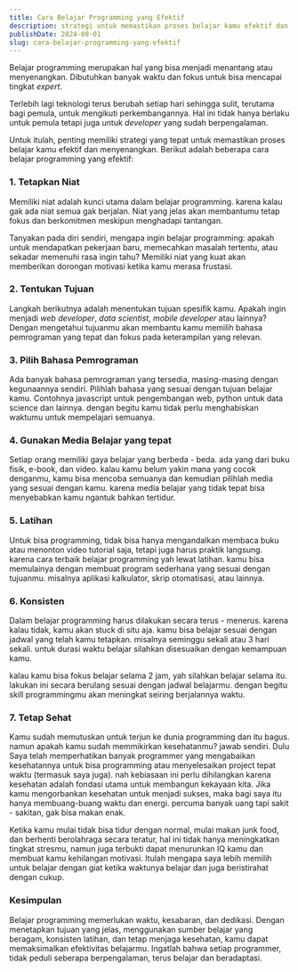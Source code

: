 ```yaml
---
title: Cara Belajar Programming yang Efektif
description: strategi untuk memastikan proses belajar kamu efektif dan menyenangkan
publishDate: 2024-08-01
slug: cara-belajar-programming-yang-efektif
---
```


Belajar programming merupakan hal yang bisa menjadi menantang atau menyenangkan. Dibutuhkan banyak waktu dan fokus untuk bisa mencapai tingkat _expert_.

Terlebih lagi teknologi terus berubah setiap hari sehingga sulit, terutama bagi pemula, untuk mengikuti perkembangannya. Hal ini tidak hanya berlaku untuk pemula tetapi juga untuk _developer_ yang sudah berpengalaman.

Untuk itulah, penting memiliki strategi yang tepat untuk memastikan proses belajar kamu efektif dan menyenangkan. Berikut adalah beberapa cara belajar programming yang efektif:

### 1. Tetapkan Niat

Memiliki niat adalah kunci utama dalam belajar programming. karena kalau gak ada niat semua gak berjalan. Niat yang jelas akan membantumu tetap fokus dan berkomitmen meskipun menghadapi tantangan.

Tanyakan pada diri sendiri, mengapa ingin belajar programming: apakah untuk mendapatkan pekerjaan baru, memecahkan masalah tertentu, atau sekadar memenuhi rasa ingin tahu? Memiliki niat yang kuat akan memberikan dorongan motivasi ketika kamu merasa frustasi.

### 2. Tentukan Tujuan

Langkah berikutnya adalah menentukan tujuan spesifik kamu. Apakah ingin menjadi _web developer_, _data scientist_, _mobile developer_ atau lainnya? Dengan mengetahui tujuanmu akan membantu kamu memilih bahasa pemrograman yang tepat dan fokus pada keterampilan yang relevan.

### 3. Pilih Bahasa Pemrograman

Ada banyak bahasa pemrograman yang tersedia, masing-masing dengan kegunaannya sendiri. Pilihlah bahasa yang sesuai dengan tujuan belajar kamu. Contohnya javascript untuk pengembangan web, python untuk data science dan lainnya. dengan begitu kamu tidak perlu menghabiskan waktumu untuk mempelajari semuanya.

### 4. Gunakan Media Belajar yang tepat

Setiap orang memiliki gaya belajar yang berbeda - beda. ada yang dari buku fisik, e-book, dan video. kalau kamu belum yakin mana yang cocok denganmu, kamu bisa mencoba semuanya dan kemudian pilihlah media yang sesuai dengan kamu. karena media belajar yang tidak tepat bisa menyebabkan kamu ngantuk bahkan tertidur.

### 5. Latihan

Untuk bisa programming, tidak bisa hanya mengandalkan membaca buku atau menonton video tutorial saja, tetapi juga harus praktik langsung. karena cara terbaik belajar programming yah lewat latihan. kamu bisa memulainya dengan membuat program sederhana yang sesuai dengan tujuanmu. misalnya aplikasi kalkulator, skrip otomatisasi, atau lainnya.

### 6. Konsisten

Dalam belajar programming harus dilakukan secara terus - menerus. karena kalau tidak, kamu akan stuck di situ aja. kamu bisa belajar sesuai dengan jadwal yang telah kamu tetapkan. misalnya seminggu sekali atau 3 hari sekali. untuk durasi waktu belajar silahkan disesuaikan dengan kemampuan kamu.

kalau kamu bisa fokus belajar selama 2 jam, yah silahkan belajar selama itu. lakukan ini secara berulang sesuai dengan jadwal belajarmu. dengan begitu skill programmingmu akan meningkat seiring berjalannya waktu.

### 7. Tetap Sehat

Kamu sudah memutuskan untuk terjun ke dunia programming dan itu bagus. namun apakah kamu sudah memmikirkan kesehatanmu? jawab sendiri. Dulu Saya telah memperhatikan banyak programmer yang mengabaikan kesehatannya untuk bisa programming atau menyelesaikan project tepat waktu (termasuk saya juga). nah kebiasaan ini perlu dihilangkan karena kesehatan adalah fondasi utama untuk membangun kekayaan kita. Jika kamu mengorbankan kesehatan untuk menjadi sukses, maka bagi saya itu hanya membuang-buang waktu dan energi. percuma banyak uang tapi sakit - sakitan, gak bisa makan enak.

Ketika kamu mulai tidak bisa tidur dengan normal, mulai makan junk food, dan berhenti berolahraga secara teratur, hal ini tidak hanya meningkatkan tingkat stresmu, namun juga terbukti dapat menurunkan IQ kamu dan membuat kamu kehilangan motivasi. Itulah mengapa saya lebih memilih untuk belajar dengan giat ketika waktunya belajar dan juga beristirahat dengan cukup.

### Kesimpulan

Belajar programming memerlukan waktu, kesabaran, dan dedikasi. Dengan menetapkan tujuan yang jelas, menggunakan sumber belajar yang beragam, konsisten latihan, dan tetap menjaga kesehatan, kamu dapat memaksimalkan efektivitas belajarmu. Ingatlah bahwa setiap programmer, tidak peduli seberapa berpengalaman, terus belajar dan beradaptasi.
